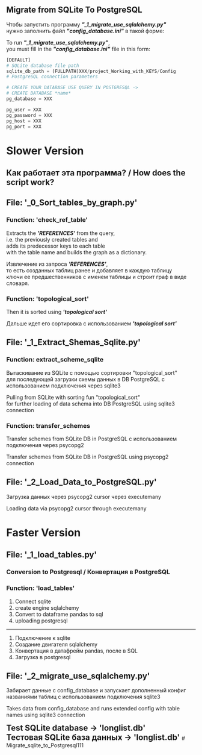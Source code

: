 ## Migrate from SQLite To PostgreSQL

Чтобы запустить программу ***"_1_migrate_use_sqlalchemy.py"***   
нужно заполнить файл ***"config_database.ini"*** в такой форме:

To run ***"_1_migrate_use_sqlalchemy.py"***,  
you must fill in the ***"config_database.ini"*** file in this form:

```py
[DEFAULT]
# SQLite database file path
sqlite_db_path = (FULLPATH)XXX/project_Working_with_KEYS/Config
# PostgreSQL connection parameters

# CREATE YOUR DATABASE USE QUERY IN POSTGRESQL ->
# CREATE DATABASE *name*
pg_database = XXX

pg_user = XXX
pg_password = XXX
pg_host = XXX
pg_port = XXX
```

# Slower Version

## Как работает эта программа? / How does the script work?

## File: '_0_Sort_tables_by_graph.py'

### Function: 'check_ref_table'

Extracts the ***'REFERENCES'*** from the query,  
i.e. the previously created tables and  
adds its predecessor keys to each table  
with the table name and builds the graph as a dictionary.

Извлечение из запроса ***'REFERENCES'***,   
то есть созданных таблиц ранее и добавляет в каждую таблицу   
ключи ее предшественников с именем таблицы и строит граф в виде словаря.  

### Function: 'topological_sort'

Then it is sorted using ***'topological sort'***

Дальше идет его сортировка с использованием ***'topological sort'***

## File: '_1_Extract_Shemas_Sqlite.py'

### Function: extract_scheme_sqlite

Вытаскивание из SQLite с помощью сортировки "topological_sort"   
для последующей загрузки схемы данных в DB PostgreSQL с использованием подключения через sqlite3

Pulling from SQLite with sorting fun "topological_sort"   
for further loading of data schema into DB PostgreSQL using sqlite3 connection

### Function: transfer_schemes

Transfer schemes from SQLite DB in PostgreSQL с использованием подключения через psycopg2

Transfer schemes from SQLite DB in PostgreSQL using psycopg2 connection

## File: '_2_Load_Data_to_PostgreSQL.py'

Загрузка данных через psycopg2 cursor через executemany

Loading data via psycopg2 cursor through executemany



# Faster Version

## File: '_1_load_tables.py'

### Conversion to Postgresql / Конвертация в PostgreSQL

### Function: 'load_tables'

1. Connect sqlite
2. create engine sqlalchemy
3. Convert to dataframe pandas to sql 
4. uploading postgresql

---

1. Подключение к sqlite
2. Создание двигателя sqlalchemy
3. Конвертация в датафрейм pandas, после в SQL
4. Загрузка в postgresql

## File: '_2_migrate_use_sqlalchemy.py'

Забирает данные с config_database и запускает дополненный конфиг названиями таблиц с использованием подключения sqlite3

Takes data from config_database and runs extended config with table names using sqlite3 connection

<span style="font-weight:700;font-size:21px">
Test SQLite database -> 'longlist.db'
</span>
<br />
<span style="font-weight:700;font-size:21px">
Тестовая SQLite база данных -> 'longlist.db'
</span># Migrate_sqlite_to_Postgresql111
